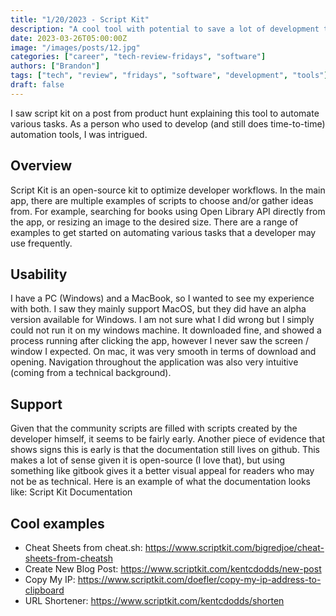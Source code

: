 ```yaml
---
title: "1/20/2023 - Script Kit"
description: "A cool tool with potential to save a lot of development time!"
date: 2023-03-26T05:00:00Z
image: "/images/posts/12.jpg"
categories: ["career", "tech-review-fridays", "software"]
authors: ["Brandon"]
tags: ["tech", "review", "fridays", "software", "development", "tools"]
draft: false
---
```



I saw script kit on a post from product hunt explaining this tool to automate various tasks. As a person who used to develop (and still does time-to-time) automation tools, I was intrigued. 



## Overview
Script Kit is an open-source kit to optimize developer workflows. In the main app, there are multiple examples of scripts to choose and/or gather ideas from. For example, searching for books using Open Library API directly from the app, or resizing an image to the desired size. There are a range of examples to get started on automating various tasks that a developer may use frequently.

## Usability
I have a PC (Windows) and a MacBook, so I wanted to see my experience with both. I saw they mainly support MacOS, but they did have an alpha version available for Windows. I am not sure what I did wrong but I simply could not run it on my windows machine. It downloaded fine, and showed a process running after clicking the app, however I never saw the screen / window I expected. On mac, it was very smooth in terms of download and opening. Navigation throughout the application was also very intuitive (coming from a technical background).

## Support
Given that the community scripts are filled with scripts created by the developer himself, it seems to be fairly early. Another piece of evidence that shows signs this is early is that the documentation still lives on github. This makes a lot of sense given it is open-source (I love that), but using something like gitbook gives it a better visual appeal for readers who may not be as technical. Here is an example of what the documentation looks like: Script Kit Documentation

## Cool examples
- Cheat Sheets from cheat.sh: https://www.scriptkit.com/bigredjoe/cheat-sheets-from-cheatsh
- Create New Blog Post: https://www.scriptkit.com/kentcdodds/new-post
- Copy My IP: https://www.scriptkit.com/doefler/copy-my-ip-address-to-clipboard
- URL Shortener: https://www.scriptkit.com/kentcdodds/shorten